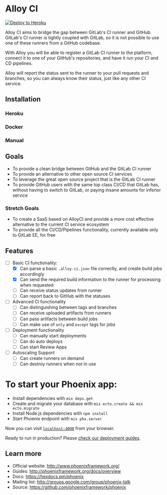 # Alloy CI

[![Deploy to Heroku](https://www.herokucdn.com/deploy/button.svg)](https://heroku.com/deploy)

Alloy CI aims to bridge the gap between GitLab's CI runner and GitHub. GitLab's
CI runner is tightly coupled with GitLab, so it is not possible to use one of
these runners from a GitHub codebase.

With Alloy you will be able to register a GitLab CI runner to the platform,
connect it to one of your GitHub's repositories, and have it run your CI and
CD pipelines.

Alloy will report the status sent to the runner to your pull requests and
branches, so you can always know their status, just like any other CI service.

## Installation

### Heroku

### Docker

### Manual

## Goals

- To provide a clean bridge between GitHub and the GitLab CI runner
- To provide an alternative to other open source CI services
- To leverage the great open source project that is the GitLab CI runner
- To provide GitHub users with the same top class CI/CD that GitLab has, without
  having to switch to GitLab, or paying insane amounts for inferior service

### Stretch Goals

- To create a SaaS based on AlloyCI and provide a more cost effective alternative
  to the current CI service ecosystem
- To provide all the CI/CD/Pipelines functionality, currently available only to
  GitLab EE, for free

## Features

- [ ] Basic CI functionality:
  - [x] Can parse a basic `.alloy-ci.json` file correctly, and create build jobs accordingly
  - [x] Can send the required build information to the runner for processing when requested
  - [ ] Can receive status updates from runner
  - [ ] Can report back to GitHub with the statuses
- [ ] Advanced CI functionality
  - [ ] Can distinguishing between tags and branches
  - [ ] Can receive uploaded artifacts from runners
  - [ ] Can pass artifacts between build jobs
  - [ ] Can make use of `only` and `except` tags for jobs
- [ ] Deployment functionality
  - [ ] Can manually start deployments
  - [ ] Can do auto deploys
  - [ ] Can start Review Apps
- [ ] Autoscaling Support
  - [ ] Can create runners on demand
  - [ ] Can destroy runners when not in use

# To start your Phoenix app:

  * Install dependencies with `mix deps.get`
  * Create and migrate your database with `mix ecto.create && mix ecto.migrate`
  * Install Node.js dependencies with `npm install`
  * Start Phoenix endpoint with `mix phx.server`

Now you can visit [`localhost:4000`](http://localhost:4000) from your browser.

Ready to run in production? Please [check our deployment guides](http://www.phoenixframework.org/docs/deployment).

## Learn more

  * Official website: http://www.phoenixframework.org/
  * Guides: http://phoenixframework.org/docs/overview
  * Docs: https://hexdocs.pm/phoenix
  * Mailing list: http://groups.google.com/group/phoenix-talk
  * Source: https://github.com/phoenixframework/phoenix
